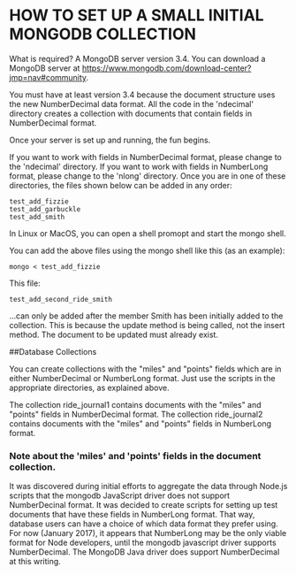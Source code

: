 # HOW TO SET UP A SMALL INITIAL MONGODB COLLECTION

What is required? A MongoDB server version 3.4. You can download a MongoDB server at https://www.mongodb.com/download-center?jmp=nav#community.

You must have at least version 3.4 because the document structure uses the new NumberDecimal data format. All the code in the 'ndecimal' directory creates a collection with documents that contain fields in NumberDecimal format. 

Once your server is set up and running, the fun begins. 

If you want to work with fields in NumberDecimal format, please change to the 'ndecimal' directory. If you want to work with fields in NumberLong format, please change to the 'nlong' directory. Once you are in one of these directories, the files shown below can be added in any order:
```
test_add_fizzie
test_add_garbuckle
test_add_smith
```

In Linux or MacOS, you can open a shell promopt and start the mongo shell.

You can add the above files using the mongo shell like this (as an example):

```
mongo < test_add_fizzie
```
This file:

```
test_add_second_ride_smith
```

...can only be added after the member Smith has been initially added to the collection.
This is because the update method is being called, not the insert method. The document 
to be updated must already exist.

##Database Collections

You can create collections with the "miles" and "points" fields which are in either NumberDecimal or NumberLong format. Just use the scripts in the appropriate directories, as explained above.

The collection ride_journal1 contains documents with the "miles" and "points" fields in NumberDecimal format.
The collection ride_journal2 contains documents with the "miles" and "points" fields in NumberLong format.

### Note about the 'miles' and 'points' fields in the document collection.
It was discovered during initial efforts to aggregate the data through Node.js scripts that the mongodb JavaScript driver does not support NumberDecinal format. It was decided to create scripts for setting up test documents that have these fields in NumberLong format. That way, database users can have a choice of which data format they prefer using. For now (January 2017), it appears that NumberLong may be the only viable format for Node developers, until the mongodb javascript driver supports NumberDecimal. The MongoDB Java driver does support NumberDecimal at this writing.
 

